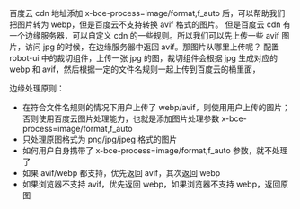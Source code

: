 百度云 cdn 地址添加 x-bce-process=image/format,f_auto 后，可以帮助我们把图片转为 webp，但是百度云不支持转换 avif 格式的图片。
但是百度云 cdn 有一个边缘服务器，可以自定义 cdn 的一些规则。所以我们可以先上传一些 avif 图片，访问 jpg 的时候，在边缘服务器中返回 avif。那图片从哪里上传呢？
配置 robot-ui 中的裁切组件，上传一张 jpg 的图，裁切组件会根据 jpg 生成对应的 webp 和 avif，然后根据一定的文件名规则一起上传到百度云的桶里面，

边缘处理原则：

- 在符合文件名规则的情况下用户上传了 webp/avif，则使用用户上传的图片；否则使用百度云图片处理能力，也就是添加图片处理参数 x-bce-process=image/format,f_auto
- 只处理原图格式为 png/jpg/jpeg 格式的图片
- 如何用户自身携带了 x-bce-process=image/format,f_auto 参数，就不处理了
- 如果 avif/webp 都支持，优先返回 avif，其次返回 webp
- 如果浏览器不支持 avif，优先返回 webp，如果浏览器不支持 webp，返回原图
